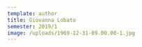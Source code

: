 ```yaml
---
template: author
title: Giovanna Lobato
semester: 2019/1
image: /uploads/1969-12-31-09.00.00-1.jpg
---
```


